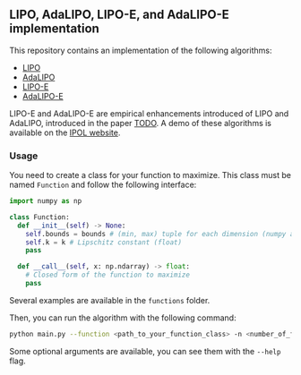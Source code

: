 ## LIPO, AdaLIPO, LIPO-E, and AdaLIPO-E implementation

This repository contains an implementation of the following algorithms:
- [LIPO](https://arxiv.org/abs/2006.04779)
- [AdaLIPO](https://arxiv.org/abs/2006.04779)
- [LIPO-E](https://arxiv.org/abs/2102.02248)
- [AdaLIPO-E](https://arxiv.org/abs/2102.02248)

LIPO-E and AdaLIPO-E are empirical enhancements introduced of LIPO and AdaLIPO, introduced in the paper [TODO]().
A demo of these algorithms is available on the [IPOL website](https://ipolcore.ipol.im/demo/clientApp/demo.html?id=77777000391).

### Usage
You need to create a class for your function to maximize. This class must be named `Function` and follow the following interface:
```python
import numpy as np

class Function:
  def __init__(self) -> None:
    self.bounds = bounds # (min, max) tuple for each dimension (numpy array)
    self.k = k # Lipschitz constant (float)
    pass

  def __call__(self, x: np.ndarray) -> float:
    # Closed form of the function to maximize
    pass
```

Several examples are available in the `functions` folder.

Then, you can run the algorithm with the following command:
```bash
python main.py --function <path_to_your_function_class> -n <number_of_function_eval>
```
Some optional arguments are available, you can see them with the `--help` flag.